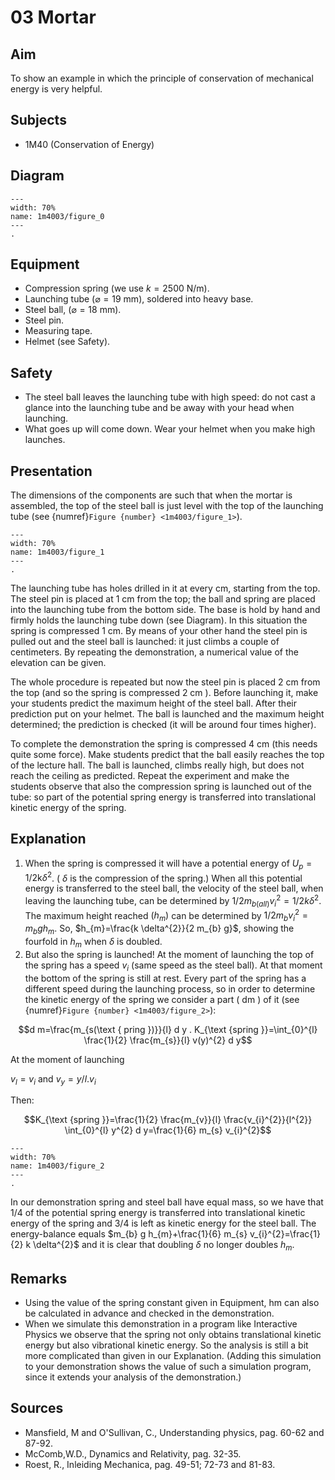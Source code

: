 # 03 Mortar 
    
## Aim   
 To show an example in which the principle of conservation of mechanical energy is very helpful.   
  
## Subjects   
* 1M40 (Conservation of Energy)   

## Diagram
   
```{figure} figures/figure_0.png  
---  
width: 70%  
name: 1m4003/figure_0  
---  
. 
```
  
## Equipment   
 *  Compression spring (we use $k=2500\mathrm{~N/m}$). 
 *  Launching tube ($\varnothing=19\mathrm{~mm}$), soldered into heavy base. 
 *  Steel ball, ($\varnothing=18\mathrm{~mm}$). 
 *  Steel pin. 
 *  Measuring tape. 
 *  Helmet (see Safety).   
  
## Safety   
 *  The steel ball leaves the launching tube with high speed: do not cast a glance into the launching tube and be away with your head when launching. 
 *  What goes up will come down. Wear your helmet when you make high launches.
     
  
## Presentation   
The dimensions of the components are such that when the mortar is assembled, the top of the steel ball is just level with the top of the launching tube (see {numref}`Figure {number} <1m4003/figure_1>`).

```{figure} figures/figure_1.png  
---
width: 70%  
name: 1m4003/figure_1  
---
. 
```
The launching tube has holes drilled in it at every $\mathrm{cm}$, starting from the top. The steel pin is placed at $1 \mathrm{~cm}$ from the top; the ball and spring are placed into the launching tube from the bottom side. The base is hold by hand and firmly holds the launching tube down (see Diagram). In this situation the spring is compressed $1 \mathrm{~cm}$. By means of your other hand the steel pin is pulled out and the steel ball is launched: it just climbs a couple of centimeters. By repeating the demonstration, a numerical value of the elevation can be given.

The whole procedure is repeated but now the steel pin is placed $2 \mathrm{~cm}$ from the top (and so the spring is compressed $2 \mathrm{~cm}$ ). Before launching it, make your students predict the maximum height of the steel ball. After their prediction put on your helmet. The ball is launched and the maximum height determined; the prediction is checked (it will be around four times higher).

To complete the demonstration the spring is compressed $4 \mathrm{~cm}$ (this needs quite some force). Make students predict that the ball easily reaches the top of the lecture hall. The ball is launched, climbs really high, but does not reach the ceiling as predicted. Repeat the experiment and make the students observe that also the compression spring is launched out of the tube: so part of the potential spring energy is transferred into translational kinetic energy of the spring.

## Explanation   
1. When the spring is compressed it will have a potential energy of $U_{p}=1 / 2 \mathrm{k} \delta^{2}$. ( $\delta$ is the compression of the spring.) When all this potential energy is transferred to the steel ball, the velocity of the steel ball, when leaving the launching tube, can be determined by $1 / 2 m_{b(a l l)} v_{i}^{2}=1 / 2 k \delta^{2}$. The maximum height reached $\left(h_{m}\right)$ can be determined by $1 / 2 m_{b} v_{i}^{2}=m_{b} g h_{m}$. So, $h_{m}=\frac{k \delta^{2}}{2 m_{b} g}$, showing the fourfold in $h_{m}$ when $\delta$ is doubled.
2. But also the spring is launched! At the moment of launching the top of the spring has a speed $v_{i}$ (same speed as the steel ball). At that moment the bottom of the spring is still at rest. Every part of the spring has a different speed during the launching process, so in order to determine the kinetic energy of the spring we consider a part ( $\mathrm{dm}$ ) of it (see {numref}`Figure {number} <1m4003/figure_2>`):  

$$d m=\frac{m_{s(\text { pring })}}{l} d y . K_{\text {spring }}=\int_{0}^{l} \frac{1}{2} \frac{m_{s}}{l} v(y)^{2} d y$$ 

At the moment of launching

$v_{l}=v_{i}$ and $v_{y}=y / l . v_{i}$ 

Then: 

$$K_{\text {spring }}=\frac{1}{2} \frac{m_{v}}{l} \frac{v_{i}^{2}}{l^{2}} \int_{0}^{l} y^{2} d y=\frac{1}{6} m_{s} v_{i}^{2}$$   

```{figure} figures/figure_2.png 
---  
width: 70%  
name: 1m4003/figure_2
---  
. 
```

In our demonstration spring and steel ball have equal mass, so we have that $1 / 4$ of the potential spring energy is transferred into translational kinetic energy of the spring and $3 / 4$ is left as kinetic energy for the steel ball. The energy-balance equals $m_{b} g h_{m}+\frac{1}{6} m_{s} v_{i}^{2}=\frac{1}{2} k \delta^{2}$ and it is clear that doubling $\delta$ no longer doubles $h_{m}$.
  
## Remarks
*  Using the value of the spring constant given in Equipment, hm can also be calculated in advance and checked in the demonstration. 
*  When we simulate this demonstration in a program like Interactive Physics we observe that the spring not only obtains translational kinetic energy but also vibrational kinetic energy. So the analysis is still a bit more complicated than given in our Explanation. (Adding this simulation to your demonstration shows the value of such a simulation program, since it extends your analysis of the demonstration.)
   
  
## Sources
 *  Mansfield, M and O'Sullivan, C., Understanding physics, pag. 60-62 and 87-92. 
 *  McComb,W.D., Dynamics and Relativity, pag. 32-35. 
 *  Roest, R., Inleiding Mechanica, pag. 49-51; 72-73 and 81-83.
  